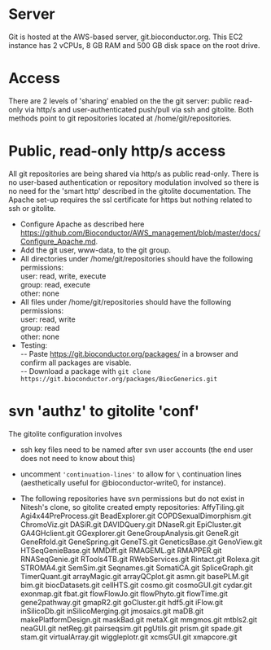 # Server

Git is hosted at the AWS-based server, git.bioconductor.org. This EC2 instance has 2 vCPUs, 8 GB RAM and 500 GB disk space on the root drive.

# Access

There are 2 levels of 'sharing' enabled on the the git server: public read-only via http/s and user-authenticated push/pull via ssh and gitolite. Both methods point to git repositories located at /home/git/repositories.

# Public, read-only http/s access

All git repositories are being shared via http/s as public read-only. There is no user-based authentication or repository modulation involved so there is no need for the 'smart http' described in the gitolite documentation. The Apache set-up requires the ssl certificate for https but nothing related to ssh or gitolite.

- Configure Apache as described here https://github.com/Bioconductor/AWS_management/blob/master/docs/Configure_Apache.md.
- Add the git user, www-data, to the git group.
- All directories under /home/git/repositories should have the following permissions:  
  user: read, write, execute  
  group: read, execute  
  other: none  
- All files under /home/git/repositories should have the following permissions:  
  user: read, write  
  group: read  
  other: none  
- Testing:  
  -- Paste https://git.bioconductor.org/packages/ in a browser and confirm all packages are visable.  
  -- Download a package with `git clone https://git.bioconductor.org/packages/BiocGenerics.git`

# svn 'authz' to gitolite 'conf'

The gitolite configuration involves

- ssh key files need to be named after svn user accounts (the end user
  does not need to know about this)

- uncomment `'continuation-lines'` to allow for `\` continuation lines
  (aesthetically useful for @bioconductor-write0, for instance).

- The following repositories have svn permissions but do not exist in
  Nitesh's clone, so gitolite created empty repositories:
  AffyTiling.git Agi4x44PreProcess.git BeadExplorer.git
  COPDSexualDimorphism.git ChromoViz.git DASiR.git DAVIDQuery.git
  DNaseR.git EpiCluster.git GA4GHclient.git GGexplorer.git
  GeneGroupAnalysis.git GeneR.git GeneRfold.git GeneSpring.git
  GeneTS.git GeneticsBase.git GenoView.git HTSeqGenieBase.git
  MMDiff.git RMAGEML.git RMAPPER.git RNASeqGenie.git RTools4TB.git
  RWebServices.git Rintact.git Rolexa.git STROMA4.git SemSim.git
  Seqnames.git SomatiCA.git SpliceGraph.git TimerQuant.git
  arrayMagic.git arrayQCplot.git asmn.git basePLM.git bim.git
  biocDatasets.git cellHTS.git cosmo.git cosmoGUI.git cydar.git
  exonmap.git fbat.git flowFlowJo.git flowPhyto.git flowTime.git
  gene2pathway.git gmapR2.git goCluster.git hdf5.git iFlow.git
  inSilicoDb.git inSilicoMerging.git jmosaics.git maDB.git
  makePlatformDesign.git maskBad.git metaX.git mmgmos.git mtbls2.git
  neaGUI.git netReg.git pairseqsim.git pgUtils.git prism.git spade.git
  stam.git virtualArray.git wiggleplotr.git xcmsGUI.git xmapcore.git


